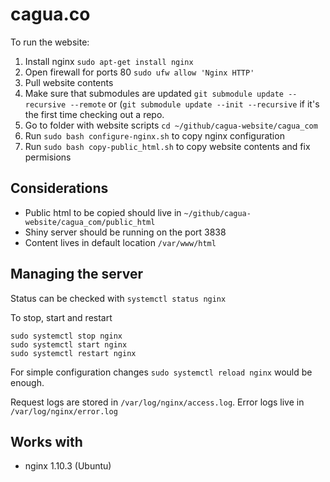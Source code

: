 # cagua.co

To run the website:

1. Install nginx `sudo apt-get install nginx`
2. Open firewall for ports 80 `sudo ufw allow 'Nginx HTTP'`
3. Pull website contents
4. Make sure that submodules are updated `git submodule update --recursive --remote` or (`git submodule update --init --recursive` if it's the first time checking out a repo.
5. Go to folder with website scripts `cd ~/github/cagua-website/cagua_com`
6. Run `sudo bash configure-nginx.sh` to copy nginx configuration
7. Run `sudo bash copy-public_html.sh` to copy website contents and fix permisions

## Considerations

* Public html to be copied should live in `~/github/cagua-website/cagua_com/public_html`
* Shiny server should be running on the port 3838
* Content lives in default location `/var/www/html`

## Managing the server

Status can be checked with `systemctl status nginx`

To stop, start and restart

```
sudo systemctl stop nginx
sudo systemctl start nginx
sudo systemctl restart nginx
```

For simple configuration changes `sudo systemctl reload nginx` would be enough.

Request logs are stored in `/var/log/nginx/access.log`. Error logs live in `/var/log/nginx/error.log`

## Works with

* nginx 1.10.3 (Ubuntu)
